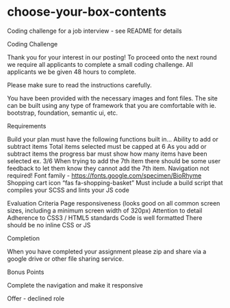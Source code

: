 # choose-your-box-contents
Coding challenge for a job interview - see README for details

Coding Challenge

Thank you for your interest in our posting!  To proceed onto the next round we require all applicants to complete a small coding challenge.  All applicants we be given 48 hours to complete.  

Please make sure to read the instructions carefully.

You have been provided with the necessary images and font files.  The site can be built using any type of framework that you are comfortable with ie. bootstrap, foundation, semantic ui, etc.

Requirements

Build your plan must have the following functions built in...
Ability to add or subtract items
Total items selected must be capped at 6
As you add or subtract items the progress bar must show how many items have been selected ex. 3/6
When trying to add the 7th item there should be some user feedback to let them know they cannot add the 7th item.
Navigation not required!
Font family - https://fonts.google.com/specimen/BioRhyme
Shopping cart icon “fas fa-shopping-basket”
Must include a build script that compiles your SCSS and lints your JS code

Evaluation Criteria
Page responsiveness (looks good on all common screen sizes, including a minimum screen width of 320px)
Attention to detail
Adherence to CSS3 / HTML5 standards
Code is well formatted
There should be no inline CSS or JS


Completion

When you have completed your assignment please zip and share via a google drive or other file sharing service. 

Bonus Points

Complete the navigation and make it responsive 

Offer - declined role
